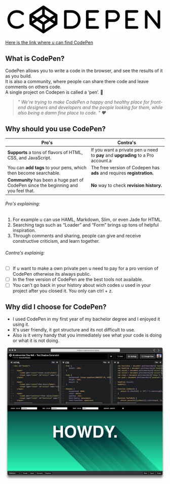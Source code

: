 ![alt text](download.png)

[Here is the link where u can find CodePen](https://codepen.io/)

## What is CodePen? 

CodePen allows you to write a code in the browser, and see the results of it as you build.  
It is also a community, where people can share there code and leave comments on others code.  
A single project on Codepen is called a ‘pen’. :memo:

> *" We're trying to make CodePen a happy and healthy place for front-end designers and developers and the people looking for  them, while also being a damn fine place to code. " :heart:*

## Why should you use CodePen?

Pro's | Contra's 
--- | --- 
 **Supports** a tons of flavors of HTML, CSS, and JavaScript. |  If you want a private pen u need to **pay** and **upgrading** to a Pro account.a
 You can **add tags** to your pens, which then become searchable. | The free version of Codepen has **ads** and requires **registration.**
 **Community** has been a huge part of CodePen since the beginning and you feel that. | **No** way to check **revision history.**

###### Pro's explaining:
1. For example u can use HAML, Markdown, Slim, or even Jade for HTML.
2. Searching tags such as “Loader” and “Form” brings up tons of helpful inspiration. 
3. Through comments and sharing, people can give and receive constructive criticism, and learn together.

###### Contra's explainig:

- [ ]  If u want to make a own private pen u need to pay for a pro version of CodePen otherwise its always public.
- [ ]  In the free version of CodePen are the best tools not available.
- [ ]  You can't go back in your history about wich codes u used in your project after you closed it. You only can ctrl + z.

## Why did I choose for CodePen?

* I used CodePen in my first year of my bachelor degree and I enjoyed it using it. 
* It's user friendly, it got structure and its not difficult to use. 
* Also is it verry handy that you immediately see what your code is doing or what it is not doing. 

![alt text](codepen.jpg)
